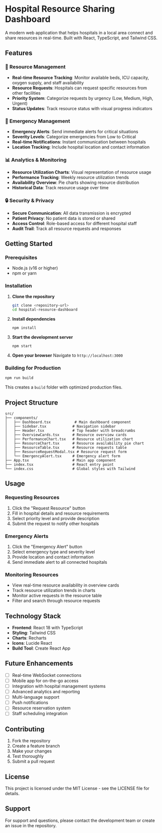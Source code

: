 # Hospital Resource Sharing Dashboard

A modern web application that helps hospitals in a local area connect and share resources in real-time. Built with React, TypeScript, and Tailwind CSS.

## Features

### 🏥 Resource Management
- **Real-time Resource Tracking**: Monitor available beds, ICU capacity, oxygen supply, and staff availability
- **Resource Requests**: Hospitals can request specific resources from other facilities
- **Priority System**: Categorize requests by urgency (Low, Medium, High, Urgent)
- **Status Updates**: Track resource status with visual progress indicators

### 🚨 Emergency Management
- **Emergency Alerts**: Send immediate alerts for critical situations
- **Severity Levels**: Categorize emergencies from Low to Critical
- **Real-time Notifications**: Instant communication between hospitals
- **Location Tracking**: Include hospital location and contact information

### 📊 Analytics & Monitoring
- **Resource Utilization Charts**: Visual representation of resource usage
- **Performance Tracking**: Weekly resource utilization trends
- **Availability Overview**: Pie charts showing resource distribution
- **Historical Data**: Track resource usage over time

### 🔒 Security & Privacy
- **Secure Communication**: All data transmission is encrypted
- **Patient Privacy**: No patient data is stored or shared
- **Access Control**: Role-based access for different hospital staff
- **Audit Trail**: Track all resource requests and responses

## Getting Started

### Prerequisites
- Node.js (v16 or higher)
- npm or yarn

### Installation

1. **Clone the repository**
   ```bash
   git clone <repository-url>
   cd hospital-resource-dashboard
   ```

2. **Install dependencies**
   ```bash
   npm install
   ```

3. **Start the development server**
   ```bash
   npm start
   ```

4. **Open your browser**
   Navigate to `http://localhost:3000`

### Building for Production

```bash
npm run build
```

This creates a `build` folder with optimized production files.

## Project Structure

```
src/
├── components/
│   ├── Dashboard.tsx           # Main dashboard component
│   ├── Sidebar.tsx            # Navigation sidebar
│   ├── Header.tsx             # Top header with breadcrumbs
│   ├── OverviewCards.tsx      # Resource overview cards
│   ├── PerformanceChart.tsx   # Resource utilization chart
│   ├── ResourceChart.tsx      # Resource availability pie chart
│   ├── ResourceTable.tsx      # Resource requests table
│   ├── ResourceRequestModal.tsx # Resource request form
│   └── EmergencyAlert.tsx     # Emergency alert form
├── App.tsx                    # Main app component
├── index.tsx                  # React entry point
└── index.css                  # Global styles with Tailwind
```

## Usage

### Requesting Resources
1. Click the "Request Resource" button
2. Fill in hospital details and resource requirements
3. Select priority level and provide description
4. Submit the request to notify other hospitals

### Emergency Alerts
1. Click the "Emergency Alert" button
2. Select emergency type and severity level
3. Provide location and contact information
4. Send immediate alert to all connected hospitals

### Monitoring Resources
- View real-time resource availability in overview cards
- Track resource utilization trends in charts
- Monitor active requests in the resource table
- Filter and search through resource requests

## Technology Stack

- **Frontend**: React 18 with TypeScript
- **Styling**: Tailwind CSS
- **Charts**: Recharts
- **Icons**: Lucide React
- **Build Tool**: Create React App

## Future Enhancements

- [ ] Real-time WebSocket connections
- [ ] Mobile app for on-the-go access
- [ ] Integration with hospital management systems
- [ ] Advanced analytics and reporting
- [ ] Multi-language support
- [ ] Push notifications
- [ ] Resource reservation system
- [ ] Staff scheduling integration

## Contributing

1. Fork the repository
2. Create a feature branch
3. Make your changes
4. Test thoroughly
5. Submit a pull request

## License

This project is licensed under the MIT License - see the LICENSE file for details.

## Support

For support and questions, please contact the development team or create an issue in the repository.
